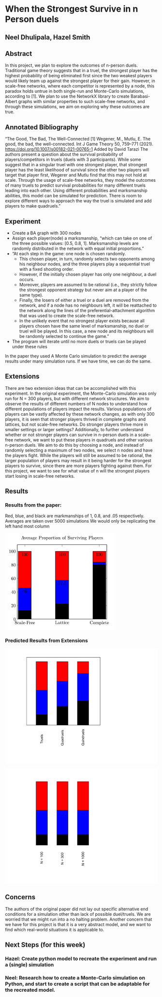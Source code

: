 # When the Strongest Survive in n Person duels
## Neel Dhulipala, Hazel Smith
## Abstract
In this project, we plan to explore the outcomes of n-person duels. Traditional game theory suggests that in a truel, the strongest player has the highest probability of being eliminated first since the two weakest players would likely team up against the strongest player for their gain. However, in scale-free networks, where each competitor is represented by a node, this paradox holds untrue in both single-run and Monte-Carlo simulations, according to [1]. We plan to use the NetworkX library to create Barabasi-Albert graphs with similar properties to such scale-free networks, and through these simulations, we aim on exploring why these outcomes are true.
## Annotated Bibliography
“The Good, The Bad, The Well-Connected
[1] Wegener, M., Mutlu, E. The good, the bad, the well-connected. Int J Game Theory 50, 759–771 (2021). https://doi.org/10.1007/s00182-021-00765-1
Added by David Tarazi
The authors present a question about the survival probability of players/competitors in truels (duels with 3 participants). While some suggest that in a singular truel with one strongest player, that strongest player has the least likelihood of survival since the other two players will target that player first, Wegerer and Mutlu find that this may not hold at scale. Through the usage of scale-free networks, they model the outcomes of many truels to predict survival probabilities for many different truels leading into each other. Using different probabilities and marksmanship abilities, this model can be simulated for prediction. There is room to explore different ways to approach the way the truel is simulated and add players to make quadruels.”
## Experiment
- Create a BA graph with 300 nodes
- Assign each player(node) a marksmanship, “which can take on one of the three possible values: [0.5, 0.8, 1]. Marksmanship levels are randomly distributed in the network with equal initial proportions.”
- “At each step in the game: one node is chosen randomly. 
	- This chosen player, in turn, randomly selects two opponents among his neighbour nodes, and the three players play a sequential truel with a fixed shooting order. 
	- However, if the initially chosen player has only one neighbour, a duel occurs. 
	- Moreover, players are assumed to be rational (i.e., they strictly follow the strongest opponent strategy but never aim at a player of the same type). 
	- Finally, the losers of either a truel or a duel are removed from the network, and if a node has no neighbours left, it will be reattached to the network along the lines of the preferential-attachment algorithm that was used to create the scale-free network.
	- In the unlikely event that no strongest player exists because all players chosen have the same level of marksmanship, no duel or truel will be played. In this case, a new node and its neighbours will be randomly selected to continue the game.”
- The program will iterate until no more duels or truels can be played under these rules

In the paper they used A Monte Carlo simulation to predict the average results under many simulation runs. If we have time, we can do the same. 
## Extensions
There are two extension ideas that can be accomplished with this experiment. In the original experiment, the Monte-Carlo simulation was only run for N = 300 players, but with different network structures. We aim to observe the results of different numbers of N nodes to understand how different populations of players impact the results. Various populations of players can be vastly affected by these network changes, as with only 300 players, it is seen that stronger players thrived in complete graphs and lattices, but not scale-free networks. Do stronger players thrive more in smaller settings or larger settings?
Additionally, to further understand whether or not stronger players can survive in n-person duels in a scale-free network, we want to put these players in quadruels and other various n-person duels. We aim to do this by choosing a node, and instead of randomly selecting a maximum of two nodes, we select n nodes and have the players fight. While the players will still be assumed to be rational, the larger population of players may result in it being harder for the strongest players to survive, since there are more players fighting against them. For this project, we want to see for what value of n will the strongest players start losing in scale-free networks.

## Results
### Results from the paper:
Red, blue, and black are markmanships of 1, 0.8, and .05 respectively. 
Averages are taken over 5000 simulations
We would only be replicating the left hand most column

![Result from Paper](images/Results1.png)



### Predicted Results from Extensions

![Predicted Results from Extensions 1](images/Prediction1.png)

![Predicted Results from Extensions 2](images/Prediction2.png)

## Concerns
The authors of the original paper did not lay out specific alternative end conditions for a simulation other than lack of possible duel/truels. We are worried that we might run into a no halting problem.
Another concern that we have for this project is that it is a very abstract model, and we want to find which real-world situations it is applicable to.
## Next Steps (for this week)
### Hazel: Create python model to recreate the experiment and run a (single) simulation
### Neel: Research how to create a Monte-Carlo simulation on Python, and start to create a script that can be adaptable for the recreated model.



